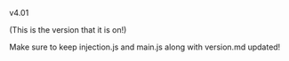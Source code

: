 v4.01

(This is the version that it is on!)

Make sure to keep injection.js and main.js along with version.md updated!